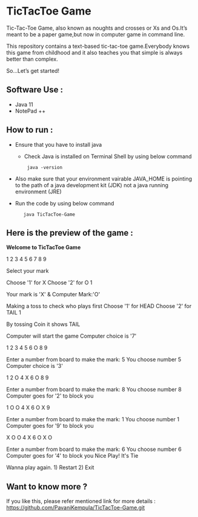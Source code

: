 # TicTacToe Game

Tic-Tac-Toe Game, also known as noughts and crosses or Xs and Os.It’s meant to be a paper game,but now in computer game in command line.

This repository contains a text-based tic-tac-toe game.Everybody knows this game from childhood and it also teaches you that simple is always better than complex.

So...Let’s get started!

## Software Use :

+ Java 11
+ NotePad ++

## How to run :

+ Ensure that you have to install java
 
  + Check Java is installed on Terminal Shell by using below command

         java -version

+ Also make sure that your environment vairable JAVA_HOME is pointing to the path of a java development kit (JDK) not a java running environment (JRE)

+ Run the code by using below command
       
         java TicTacToe-Game

## Here is the preview of the game :

**Welcome to TicTacToe Game**
 
 1 2 3 
 4 5 6 
 7 8 9 
 
Select your mark

Choose '1' for X
Choose '2' for O
1

Your mark is 'X' & Computer Mark:'O'

Making a toss to check who plays first
Choose '1' for HEAD
Choose '2' for TAIL
1

By tossing Coin it shows TAIL

Computer will start the game
Computer choice is '7'
 
 1 2 3
 4 5 6
 O 8 9
 
Enter a number from board to make the mark:
5
You choose number 5
Computer choice is '3'
 
 1 2 O
 4 X 6
 O 8 9
  
Enter a number from board to make the mark:
8
You choose number 8
Computer goes for '2' to block you
  
 1 O O 
 4 X 6
 O X 9
 
Enter a number from board to make the mark:
1
You choose number 1
Computer goes for '9' to block you
 
 X O O 
 4 X 6
 O X O 
 
Enter a number from board to make the mark:
6
You choose number 6
Computer goes for '4' to block you
Nice Play! It's Tie

Wanna play again. 1) Restart 2) Exit

## Want to know more ?

If you like this, please refer mentioned link for more details : https://github.com/PavaniKempula/TicTacToe-Game.git  
